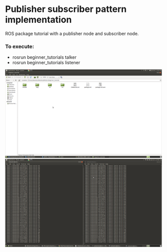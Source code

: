 
# Publisher subscriber pattern implementation

ROS package tutorial with a publisher node and subscriber node.

### To execute:

* rosrun beginner_tutorials talker
* rosrun beginner_tutorials listener

![alt text](https://github.com/serrauvic/ros_tutorials/blob/master/img/beginner_tutorials_pkg.png)
![alt text](https://github.com/serrauvic/ros_tutorials/blob/master/img/beginner_tutoirials.png)
